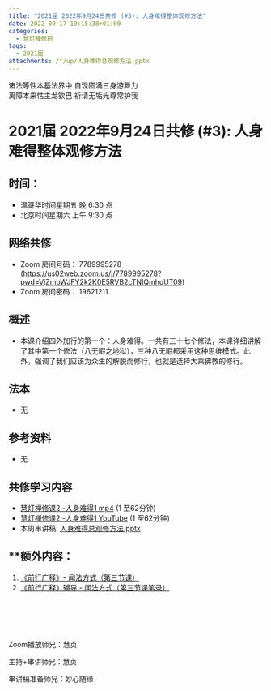 ```yaml
---
title: "2021届 2022年9月24日共修 (#3): 人身难得整体观修方法"
date: 2022-09-17 19:15:38+01:00
categories:
  - 慧灯禅修班
tags:
  - 2021届
attachments: /f/up/人身难得总观修方法.pptx
---
```

<!--StartFragment-->

诸法等性本基法界中 自现圆满三身游舞力\
离障本来怙主龙钦巴 祈请无垢光尊常护我

# 2021届 2022年9月24日共修 (#3): 人身难得整体观修方法

<!--EndFragment-->

<!--StartFragment-->

## 时间：

* 温哥华时间星期五 晚 6:30 点
* 北京时间星期六 上午 9:30 点

## 网络共修

* Zoom 房间号码： 7789995278 (<https://us02web.zoom.us/j/7789995278?pwd=VjZmbWJFY2k2K0E5RVB2cTNIQmhqUT09>)
* Zoom 房间密码： 19621211

<!--EndFragment-->

<!--StartFragment-->

## 概述

* 本课介绍四外加行的第一个：人身难得。一共有三十七个修法，本课详细讲解了其中第一个修法（八无暇之地狱），三种八无暇都采用这种思维模式。此外，强调了我们应该为众生的解脱而修行，也就是选择大乘佛教的修行。

<!--EndFragment-->

<!--StartFragment-->

## 法本

* 无

## 参考资料

* 无

<!--StartFragment-->

## **共修学习内容**

* [慧灯禅修课2 -人身难得1 mp4](http://huidengchanxiu.net/jmy/%e6%85%a7%e7%81%af%e7%a6%85%e4%bf%ae%e8%af%be/%e6%85%a7%e7%81%af%e7%a6%85%e4%bf%ae%e8%af%be%e7%ac%ac%e4%b8%89%e5%86%8c/02-1%20%e6%85%a7%e7%81%af%e7%a6%85%e4%bf%ae%e8%af%be2%20%e4%ba%ba%e8%ba%ab%e9%9a%be%e5%be%971.mp4) (1 至62分钟)
* [慧灯禅修课2 -人身难得1 YouTube](https://www.youtube.com/watch?v=cIW5puf5xbE&list=PLQU9iXcMduTfoo8rKZhj69k-OOas8C1Of&index=2) (1 至62分钟)
* 本周串讲稿: [人身难得总观修方法.pptx](/f/up/人身难得总观修方法.pptx)



<!--StartFragment-->

## \*\*额外内容：

1. [《前行广释》- 闻法方式（第三节课）](http://huidengchanxiu.net/refs/qxgs/qxgs-02wffs#%E7%AC%AC%E4%B8%89%E8%8A%82%E8%AF%BE)
2. [《前行广释》辅导 - 闻法方式（第三节课笔录）](http://huidengchanxiu.net/refs/qxgs/fudao/qxgsfd-02wffs#%E5%89%8D%E8%A1%8C%E5%B9%BF%E9%87%8A%E7%AC%AC3%E8%AF%BE%E7%AC%94%E5%BD%95)

<!--EndFragment-->



<!--StartFragment-->

#        

<!--EndFragment-->

Zoom播放师兄：慧贞

主持+串讲师兄：慧贞

串讲稿准备师兄：妙心随缘

<!--EndFragment-->